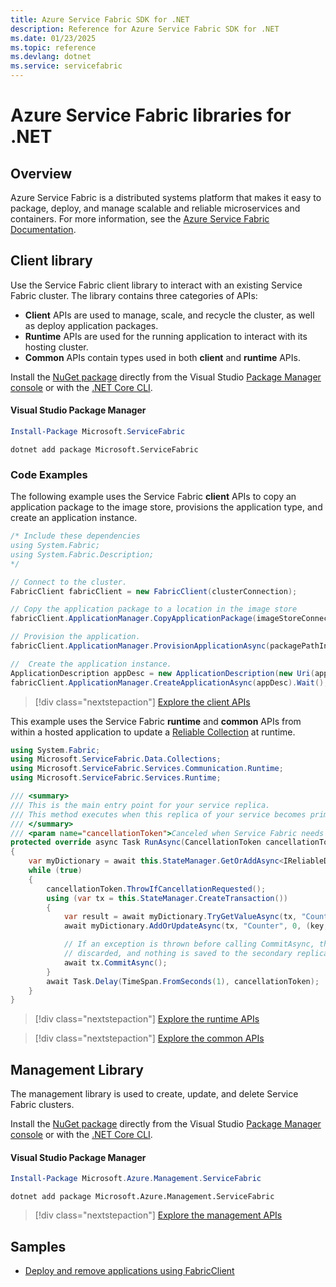 ```yaml
---
title: Azure Service Fabric SDK for .NET
description: Reference for Azure Service Fabric SDK for .NET
ms.date: 01/23/2025
ms.topic: reference
ms.devlang: dotnet
ms.service: servicefabric
---
```

# Azure Service Fabric libraries for .NET

## Overview

Azure Service Fabric is a distributed systems platform that makes it easy to package, deploy, and manage scalable and reliable microservices and containers.  For more information, see the [Azure Service Fabric Documentation](/azure/service-fabric/).

## Client library

Use the Service Fabric client library to interact with an existing Service Fabric cluster.  The library contains three categories of APIs:

* **Client** APIs are used to manage, scale, and recycle the cluster, as well as deploy application packages.
* **Runtime** APIs are used for the running application to interact with its hosting cluster.
* **Common** APIs contain types used in both **client** and **runtime** APIs.

Install the [NuGet package](https://www.nuget.org/packages/Microsoft.ServiceFabric) directly from the Visual Studio [Package Manager console][PackageManager] or with the [.NET Core CLI][DotNetCLI].

#### Visual Studio Package Manager

```powershell
Install-Package Microsoft.ServiceFabric
```

```dotnetcli
dotnet add package Microsoft.ServiceFabric
```

### Code Examples

The following example uses the Service Fabric **client** APIs to copy an application package to the image store, provisions the application type, and create an application instance.

```csharp
/* Include these dependencies
using System.Fabric;
using System.Fabric.Description;
*/

// Connect to the cluster.
FabricClient fabricClient = new FabricClient(clusterConnection);

// Copy the application package to a location in the image store
fabricClient.ApplicationManager.CopyApplicationPackage(imageStoreConnectionString, packagePath, packagePathInImageStore);

// Provision the application.
fabricClient.ApplicationManager.ProvisionApplicationAsync(packagePathInImageStore).Wait();

//  Create the application instance.
ApplicationDescription appDesc = new ApplicationDescription(new Uri(appName), appType, appVersion);
fabricClient.ApplicationManager.CreateApplicationAsync(appDesc).Wait();
```

> [!div class="nextstepaction"]
> [Explore the client APIs](/dotnet/api/system.fabric.fabricclient)

This example uses the Service Fabric **runtime** and **common** APIs from within a hosted application to update a [Reliable Collection](/azure/service-fabric/service-fabric-reliable-services-reliable-collections) at runtime.

```csharp
using System.Fabric;
using Microsoft.ServiceFabric.Data.Collections;
using Microsoft.ServiceFabric.Services.Communication.Runtime;
using Microsoft.ServiceFabric.Services.Runtime;

/// <summary>
/// This is the main entry point for your service replica.
/// This method executes when this replica of your service becomes primary and has write status.
/// </summary>
/// <param name="cancellationToken">Canceled when Service Fabric needs to shut down this service replica.</param>
protected override async Task RunAsync(CancellationToken cancellationToken)
{
    var myDictionary = await this.StateManager.GetOrAddAsync<IReliableDictionary<string, long>>("myDictionary");
    while (true)
    {
        cancellationToken.ThrowIfCancellationRequested();
        using (var tx = this.StateManager.CreateTransaction())
        {
            var result = await myDictionary.TryGetValueAsync(tx, "Counter");
            await myDictionary.AddOrUpdateAsync(tx, "Counter", 0, (key, value) => ++value);

            // If an exception is thrown before calling CommitAsync, the transaction aborts, all changes are
            // discarded, and nothing is saved to the secondary replicas.
            await tx.CommitAsync();
        }
        await Task.Delay(TimeSpan.FromSeconds(1), cancellationToken);
    }
}
```

> [!div class="nextstepaction"]
> [Explore the runtime APIs](/dotnet/api/overview/azure/servicefabric/runtime)

> [!div class="nextstepaction"]
> [Explore the common APIs](/dotnet/api/overview/azure/servicefabric/common)

## Management Library

The management library is used to create, update, and delete Service Fabric clusters.

Install the [NuGet package](https://www.nuget.org/packages/Microsoft.Azure.Management.ServiceFabric) directly from the Visual Studio [Package Manager console][PackageManager] or with the [.NET Core CLI][DotNetCLI].

#### Visual Studio Package Manager

```powershell
Install-Package Microsoft.Azure.Management.ServiceFabric
```

```dotnetcli
dotnet add package Microsoft.Azure.Management.ServiceFabric
```

> [!div class="nextstepaction"]
> [Explore the management APIs](/dotnet/api/overview/azure/servicefabric/management)

## Samples

* [Deploy and remove applications using FabricClient](/azure/service-fabric/service-fabric-deploy-remove-applications-fabricclient)

[PackageManager]: https://docs.microsoft.com/nuget/tools/package-manager-console
[DotNetCLI]: https://docs.microsoft.com/dotnet/core/tools/dotnet-add-package